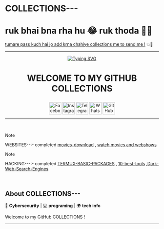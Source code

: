 # COLLECTIONS---  
# ruk bhai bna rha hu 😂 ruk thoda 👨‍💻  

[tumare pass kuch hai jo add krna chahiye collections me  to send me !](https://www.instagram.com/mr_yash_sant) 💥🚀  

---

<!--# WORK IN PROGRESS ⏳  
# yeh bhi chal rha hai, thoda time lagega 🕐👨‍💻  
[follow kr le, sab ho jayega](https://www.instagram.com/mr_yash_sant) 📲💡  

---

# LOADING...  
# bas thodi der me, sab dikhega 🔥💻  
[wait for it...](https://www.instagram.com/mr_yash_sant) ⏳🔥  

---

# FINAL TOUCHES 🎨  
# yeh final touch hai, dhyan se dekhna 👀  
[check out the updates](https://www.instagram.com/mr_yash_sant) 📸🌟  

---

# DON'T PANIC 😱  
# sab ho jayega, chill! 😎✌️  
[stay tuned](https://www.instagram.com/mr_yash_sant) ⚡💥 --> 

<p align="center">
  <a href="#"><img src="http://readme-typing-svg.herokuapp.com?color=d1fa02&center=true&vCenter=true&multiline=false&lines=COLLECTIONS--- !+By+cyb3r-luckysant" alt="Typing SVG"></a>
</p>

# <p align="center"><b>WELCOME TO MY GITHUB COLLECTIONS </b></p>

<p align="center">
  <a href="https://www.facebook.com/yash.santys?mibextid=ZbWKwL" target="blank"><img align="center" src="https://github.com/gauravghongde/social-icons/blob/master/SVG/Color/Facebook.svg" alt="Facebook" height="40" width="40" /></a>
  <a href="https://www.instagram.com/mr_yash_sant" target="blank"><img align="center" src="https://raw.githubusercontent.com/rahuldkjain/github-profile-readme-generator/master/src/images/icons/Social/instagram.svg" alt="Instagram" height="40" width="40" /></a>
  <a href="https://t.me/cyberluckysant" target="blank"><img align="center" src="https://github.com/gauravghongde/social-icons/blob/master/SVG/Color/Telegram.svg" alt="Telegram" height="40" width="40" /></a>
  <a href="https://whatsapp.com/channel/0029Vabe2tCGOj9mY5mnIl3n" target="blank"><img align="center" src="https://github.com/gauravghongde/social-icons/blob/master/SVG/Color/WhatsApp.svg" alt="WhatsApp" height="40" width="40" /></a>
  <a href="https://github.com/cyb3r-luckysant" target="blank"><img align="center" src="https://github.com/gauravghongde/social-icons/blob/master/SVG/Color/Github.svg" alt="GitHub" height="40" width="40" /></a>
</p>

---

<br>

> [!NOTE]
> WEBSITES--:- completed [movies-download](https://github.com/cyb3r-luckysant/COLLECTIONS---/blob/main/WEBSITES--/movies-download.md) , [watch movies and webshows](https://github.com/cyb3r-luckysant/COLLECTIONS---/blob/main/WEBSITES--/watch-movies-webshows.md)

> [!NOTE]
> HACKING---:- completed [TERMUX-BASIC-PACKAGES](https://github.com/cyb3r-luckysant/COLLECTIONS---/blob/main/HACKING--/TERMUX-BASIC-PACKAGES.md) , [10-best-tools](https://github.com/cyb3r-luckysant/COLLECTIONS---/blob/main/HACKING--/10-best-tools.md) ,[Dark-Web-Search-Engines](https://github.com/cyb3r-luckysant/COLLECTIONS---/blob/main/HACKING--/Dark-Web-Search-Engines.md)

<br>

## About COLLECTIONS---
🔐 **Cybersecurity** | 💻 **programing** | 🌍 **tech info**

Welcome to my GitHub COLLECTIONS ! 

---
